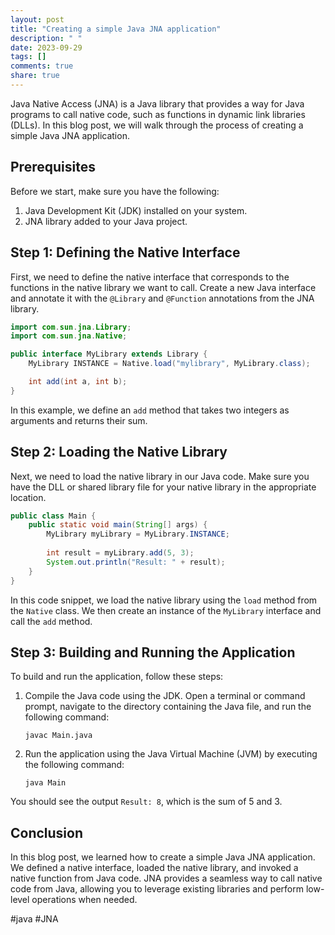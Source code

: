 ```yaml
---
layout: post
title: "Creating a simple Java JNA application"
description: " "
date: 2023-09-29
tags: []
comments: true
share: true
---
```


Java Native Access (JNA) is a Java library that provides a way for Java programs to call native code, such as functions in dynamic link libraries (DLLs). In this blog post, we will walk through the process of creating a simple Java JNA application.

## Prerequisites

Before we start, make sure you have the following:

1. Java Development Kit (JDK) installed on your system.
2. JNA library added to your Java project.

## Step 1: Defining the Native Interface

First, we need to define the native interface that corresponds to the functions in the native library we want to call. Create a new Java interface and annotate it with the `@Library` and `@Function` annotations from the JNA library.

```java
import com.sun.jna.Library;
import com.sun.jna.Native;

public interface MyLibrary extends Library {
    MyLibrary INSTANCE = Native.load("mylibrary", MyLibrary.class);

    int add(int a, int b);
}
```

In this example, we define an `add` method that takes two integers as arguments and returns their sum.

## Step 2: Loading the Native Library

Next, we need to load the native library in our Java code. Make sure you have the DLL or shared library file for your native library in the appropriate location.

```java
public class Main {
    public static void main(String[] args) {
        MyLibrary myLibrary = MyLibrary.INSTANCE;
        
        int result = myLibrary.add(5, 3);
        System.out.println("Result: " + result);
    }
}
```

In this code snippet, we load the native library using the `load` method from the `Native` class. We then create an instance of the `MyLibrary` interface and call the `add` method.

## Step 3: Building and Running the Application

To build and run the application, follow these steps:

1. Compile the Java code using the JDK. Open a terminal or command prompt, navigate to the directory containing the Java file, and run the following command:

   ```
   javac Main.java
   ```

2. Run the application using the Java Virtual Machine (JVM) by executing the following command:

   ```
   java Main
   ```

You should see the output `Result: 8`, which is the sum of 5 and 3.

## Conclusion

In this blog post, we learned how to create a simple Java JNA application. We defined a native interface, loaded the native library, and invoked a native function from Java code. JNA provides a seamless way to call native code from Java, allowing you to leverage existing libraries and perform low-level operations when needed.

#java #JNA